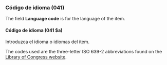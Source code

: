 ### Código de idioma (041)

The field **Language code** is for the language of the item.

#### Código de idioma (041 $a)

Introduzca el idioma o idiomas del ítem.

The codes used are the three-letter ISO 639-2 abbreviations found on the [Library of Congress website](http://www.loc.gov/standards/iso639-2/php/code_list.php).
